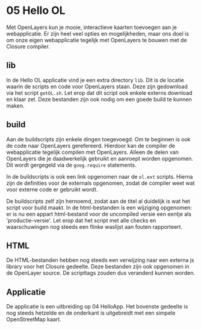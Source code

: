 # 05 Hello OL

Met OpenLayers kun je mooie, interactieve kaarten toevoegen aan je
webapplicatie. Er zijn heel veel opties en mogelijkheden, maar ons doel is om
onze eigen webapplicatie tegelijk met OpenLayers te bouwen met de Closure
compiler.

## lib

In de Hello OL applicatie vind je een extra directory `lib`. Dit is de locatie
waarin de scripts en code voor OpenLayers staan. Deze zijn gedownload via het
script `getOL.sh`. Let erop dat dit script ook enkele externs download en klaar
zet. Deze bestanden zijn ook nodig om een goede build te kunnen maken.

## build

Aan de buildscripts zijn enkele dingen toegevoegd. Om te beginnen is ook de code
naar OpenLayers gerefereerd. Hierdoor kan de compiler de webapplicatie tegelijk
compilen met OpenLayers. Alleen de delen van OpenLayers die je daadwerkelijk
gebruikt en aanroept worden opgenomen. Dit wordt gergegeld via de `goog.require`
statements.

In de buildscripts is ook een link opgenomen naar de `ol.ext` scripts. Hierna
zijn de definities voor de externals opgenomen, zodat de compiler weet wat voor
externe code er gebruikt wordt.

De buildscripts zelf zijn hernoemd, zodat aan de titel al duidelijk is wat het
script voor build maakt. In de html-bestanden is een wijziging opgenomen: er is
nu een appart html-bestand voor de uncompiled versie een eentje als
'productie-versie'. Let erop dat het script met alle checks en waarschuwingen
nog steeds een flinke waslijst aan fouten rapporteert.

## HTML

De HTML-bestanden hebben nog steeds een verwijzing naar een externa js library
voor het Closure gedeelte. Deze bestanden zijn ook opgenomen in de OpenLayer
source. De scripttags zouden dus veranderd kunnen worden.

## Applicatie

De applicatie is een uitbreiding op 04 HelloApp. Het bovenste gedeelte is nog
steeds hetzelde en de onderkant is uitgebreidt met een simpele OpenStreetMap
kaart.
